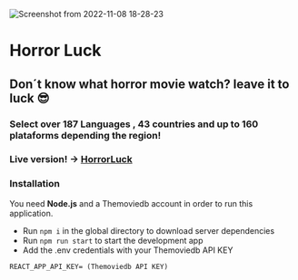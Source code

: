 ![Screenshot from 2022-11-08 18-28-23](https://user-images.githubusercontent.com/62818001/200679316-1f0e0f6d-2b0a-465f-9942-2d8c7fff475d.png)
# Horror Luck

## Don´t know what horror movie watch? leave it to luck :sunglasses:
### Select over 187 Languages , 43 countries and up to 160 plataforms depending the region!

### Live version! -> [HorrorLuck](https://horrorluck.netlify.app/ "live app")

### Installation
You need **Node.js** and a Themoviedb account in order to run this application.

- Run `npm i` in the global directory to download server dependencies
- Run `npm run start` to start the development app
- Add the .env credentials with your Themoviedb API KEY
```
REACT_APP_API_KEY= (Themoviedb API KEY)
```
